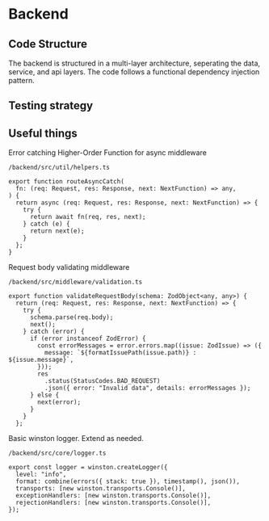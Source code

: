 # Backend

## Code Structure

The backend is structured in a multi-layer architecture, seperating the data, service, and api layers. The code follows a functional dependency injection pattern.

## Testing strategy

## Useful things

Error catching Higher-Order Function for async middleware

```
/backend/src/util/helpers.ts

export function routeAsyncCatch(
  fn: (req: Request, res: Response, next: NextFunction) => any,
) {
  return async (req: Request, res: Response, next: NextFunction) => {
    try {
      return await fn(req, res, next);
    } catch (e) {
      return next(e);
    }
  };
}
```

Request body validating middleware

```
/backend/src/middleware/validation.ts

export function validateRequestBody(schema: ZodObject<any, any>) {
  return (req: Request, res: Response, next: NextFunction) => {
    try {
      schema.parse(req.body);
      next();
    } catch (error) {
      if (error instanceof ZodError) {
        const errorMessages = error.errors.map((issue: ZodIssue) => ({
          message: `${formatIssuePath(issue.path)} : ${issue.message}`,
        }));
        res
          .status(StatusCodes.BAD_REQUEST)
          .json({ error: "Invalid data", details: errorMessages });
      } else {
        next(error);
      }
    }
  };
```

Basic winston logger. Extend as needed.

```
/backend/src/core/logger.ts

export const logger = winston.createLogger({
  level: "info",
  format: combine(errors({ stack: true }), timestamp(), json()),
  transports: [new winston.transports.Console()],
  exceptionHandlers: [new winston.transports.Console()],
  rejectionHandlers: [new winston.transports.Console()],
});
```
